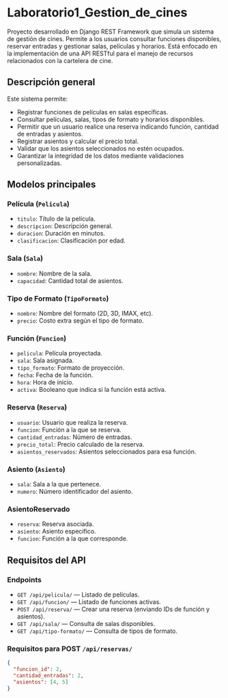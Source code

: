 # Laboratorio1_Gestion_de_cines

Proyecto desarrollado en Django REST Framework que simula un sistema de gestión de cines. Permite a los usuarios consultar funciones disponibles, reservar entradas y gestionar salas, películas y horarios. Está enfocado en la implementación de una API RESTful para el manejo de recursos relacionados con la cartelera de cine.

## Descripción general

Este sistema permite:

- Registrar funciones de películas en salas específicas.
- Consultar películas, salas, tipos de formato y horarios disponibles.
- Permitir que un usuario realice una reserva indicando función, cantidad de entradas y asientos.
- Registrar asientos y calcular el precio total.
- Validar que los asientos seleccionados no estén ocupados.
- Garantizar la integridad de los datos mediante validaciones personalizadas.

##  Modelos principales

###  Película (`Pelicula`)
- `titulo`: Título de la película.
- `descripcion`: Descripción general.
- `duracion`: Duración en minutos.
- `clasificacion`: Clasificación por edad.

###  Sala (`Sala`)
- `nombre`: Nombre de la sala.
- `capacidad`: Cantidad total de asientos.

###  Tipo de Formato (`TipoFormato`)
- `nombre`: Nombre del formato (2D, 3D, IMAX, etc).
- `precio`: Costo extra según el tipo de formato.

###  Función (`Funcion`)
- `pelicula`: Película proyectada.
- `sala`: Sala asignada.
- `tipo_formato`: Formato de proyección.
- `fecha`: Fecha de la función.
- `hora`: Hora de inicio.
- `activa`: Booleano que indica si la función está activa.

###  Reserva (`Reserva`)
- `usuario`: Usuario que realiza la reserva.
- `funcion`: Función a la que se reserva.
- `cantidad_entradas`: Número de entradas.
- `precio_total`: Precio calculado de la reserva.
- `asientos_reservados`: Asientos seleccionados para esa función.

###  Asiento (`Asiento`)
- `sala`: Sala a la que pertenece.
- `numero`: Número identificador del asiento.

###  AsientoReservado
- `reserva`: Reserva asociada.
- `asiento`: Asiento específico.
- `funcion`: Función a la que corresponde.

##  Requisitos del API

###  Endpoints

- `GET /api/pelicula/` — Listado de películas.
- `GET /api/funcion/` — Listado de funciones activas.
- `POST /api/reserva/` — Crear una reserva (enviando IDs de función y asientos).
- `GET /api/sala/` — Consulta de salas disponibles.
- `GET /api/tipo-formato/` — Consulta de tipos de formato.

### Requisitos para POST `/api/reservas/`

```json
{
  "funcion_id": 2,
  "cantidad_entradas": 2,
  "asientos": [4, 5]
}
